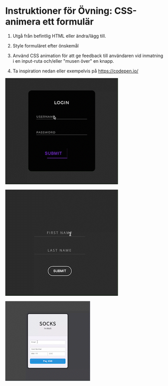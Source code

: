 # Instruktioner för Övning: CSS-animera ett formulär

1. Utgå från befintlig HTML eller ändra/lägg till.

2. Style formuläret efter önskemål

3. Använd CSS animation för att ge feedback till användaren vid inmatning i en input-ruta och/eller "musen över" en knapp. 

4. Ta inspiration nedan eller exempelvis på https://codepen.io/ 

![Animated form - Fancy button](https://github.com/chasacademy-sandra-larsson/css-animated-form/blob/main/ideas/fancy-button.gif)

![Animated form - Input feedback](https://github.com/chasacademy-sandra-larsson/css-animated-form/blob/main/ideas/input-feedback.gif)

![Animated form - Payment](https://github.com/chasacademy-sandra-larsson/css-animated-form/blob/main/ideas/payment.gif)